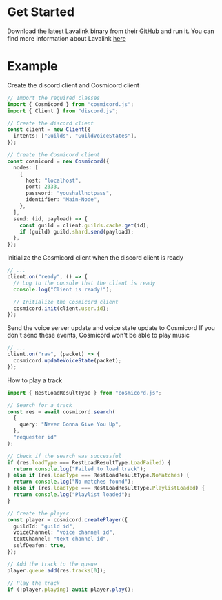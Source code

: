 # Get Started

Download the latest Lavalink binary from their [GitHub](https://github.com/lavalink-devs/Lavalink/releases) and run it. You can find more information about Lavalink [here](https://github.com/lavalink-devs/Lavalink)

# Example

Create the discord client and Cosmicord client

```ts
// Import the required classes
import { Cosmicord } from "cosmicord.js";
import { Client } from "discord.js";

// Create the discord client
const client = new Client({
  intents: ["Guilds", "GuildVoiceStates"],
});

// Create the Cosmicord client
const cosmicord = new Cosmicord({
  nodes: [
    {
      host: "localhost",
      port: 2333,
      password: "youshallnotpass",
      identifier: "Main-Node",
    },
  ],
  send: (id, payload) => {
    const guild = client.guilds.cache.get(id);
    if (guild) guild.shard.send(payload);
  },
});
```

Initialize the Cosmicord client when the discord client is ready

```ts
// ...
client.on("ready", () => {
  // Log to the console that the client is ready
  console.log("Client is ready!");

  // Initialize the Cosmicord client
  cosmicord.init(client.user.id);
});
```

Send the voice server update and voice state update to Cosmicord
If you don't send these events, Cosmicord won't be able to play music

```ts
// ...
client.on("raw", (packet) => {
  cosmicord.updateVoiceState(packet);
});
```

How to play a track

```ts
import { RestLoadResultType } from "cosmicord.js";

// Search for a track
const res = await cosmicord.search(
  {
    query: "Never Gonna Give You Up",
  },
  "requester id"
);

// Check if the search was successful
if (res.loadType === RestLoadResultType.LoadFailed) {
  return console.log("Failed to load track");
} else if (res.loadType === RestLoadResultType.NoMatches) {
  return console.log("No matches found");
} else if (res.loadType === RestLoadResultType.PlaylistLoaded) {
  return console.log("Playlist loaded");
}

// Create the player
const player = cosmicord.createPlayer({
  guildId: "guild id",
  voiceChannel: "voice channel id",
  textChannel: "text channel id",
  selfDeafen: true,
});

// Add the track to the queue
player.queue.add(res.tracks[0]);

// Play the track
if (!player.playing) await player.play();
```
